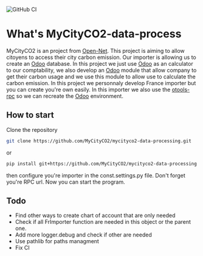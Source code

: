 ![GitHub CI](https://github.com/mycityco2/mycityco2-data-processing/actions/workflows/ci.yaml/badge.svg)

# What's MyCityCO2-data-process
MyCityCO2 is an project from [Open-Net](https://open-net.ch). This project is aiming to allow citoyens to access their city carbon emission. Our importer is allowing us to create an [Odoo](https://odoo.com) database. In this project we just use [Odoo](https://odoo.com) as an calculator to our comptability, we also develop an [Odoo](https://odoo.com) module that allow company to get their carbon usage and we use this module to allow use to calculate the carbon emission. In this project we personnaly develop France importer but you can create you're own easily. In this importer we also use the [otools-rpc](https://pypi.org/project/otools-rpc/) so we can recreate the [Odoo](https://odoo.com) environment.


## How to start
Clone the repository
```bash
git clone https://github.com/MyCityCO2/mycityco2-data-processing.git
```
or
```bash
pip install git+https://github.com/MyCityCO2/mycityco2-data-processing
```

then configure you're importer in the const.settings.py file. Don't forget you're RPC url. Now you can start the program.

## Todo

- Find other ways to create chart of account that are only needed
- Check if all FrImporter function are needed in this object or the parent one.
- Add more logger.debug and check if other are needed
- Use pathlib for paths managment
- Fix CI
